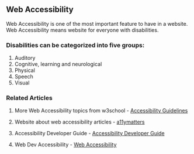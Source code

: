 ## Web Accessibility

Web Accessibility is one of the most important feature to have in a website. Web Accessibility means website for everyone with disabilities. 

### Disabilities can be categorized into five groups:

1. Auditory
2. Cognitive, learning and neurological
3. Physical
4. Speech
5. Visual


### Related Articles 

1. More Web Accessibility topics from w3school - [Accessibility Guidelines](https://www.w3schools.com/accessibility/index.php)

2. Website about web accessibility articles - [a11ymatters](https://www.a11ymatters.com/) 

3. Accessibility Developer Guide - [Accessibility Developer Guide](https://www.accessibility-developer-guide.com/)

4. Web Dev Accessibility - [Web Accessibility](https://web.dev/learn/design/accessibility/)
